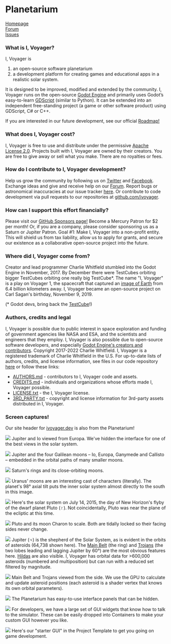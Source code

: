 # Planetarium

[Homepage](https://www.ivoyager.dev)  
[Forum](https://www.ivoyager.dev/forum)  
[Issues](https://github.com/ivoyager/ivoyager/issues)

### What is I, Voyager?
I, Voyager is
1. an open-source software planetarium 
2. a development platform for creating games and educational apps in a realistic solar system.

It is designed to be improved, modified and extended by the community. I, Voyager runs on the open-source [Godot Engine](https://godotengine.org) and primarily uses Godot’s easy-to-learn [GDScript](http://docs.godotengine.org/en/stable/getting_started/scripting/gdscript/gdscript_basics.html#doc-gdscript) (similar to Python). It can be extended into an independent free-standing project (a game or other software product) using GDScript, C# or C++.

If you are interested in our future development, see our official [Roadmap!](https://www.ivoyager.dev/forum/index.php?p=/discussion/41/roadmap)

### What does I, Voyager cost?
I, Voyager is free to use and distribute under the permissive [Apache License 2.0](https://github.com/ivoyager/ivoyager/blob/master/LICENSE.txt). Projects built with I, Voyager are owned by their creators. You are free to give away or sell what you make. There are no royalties or fees.

### How do I contribute to I, Voyager development?
Help us grow the community by following us on [Twitter](https://twitter.com/IVoygr) and [Facebook](https://www.facebook.com/IVoygr/). Exchange ideas and give and receive help on our [Forum](https://www.ivoyager.dev/forum). Report bugs or astronomical inaccuracies at our issue tracker [here](https://github.com/ivoyager/issues). Or contribute to code development via pull requests to our repositories at [github.com/ivoyager](https://github.com/ivoyager).

### How can I support this effort financially?
Please visit our [GitHub Sponsors page!](https://github.com/sponsors/charliewhitfield) Become a Mercury Patron for $2 per month! Or, if you are a company, please consider sponsoring us as a Saturn or Jupiter Patron. Goal #1: Make I, Voyager into a non-profit entity. This will shield us from tax liability, allow us to apply for grants, and secure our existence as a collaborative open-source project into the future.

### Where did I, Voyager come from?
Creator and lead programmer Charlie Whitfield stumbled into the Godot Engine in November, 2017. By December there were TestCubes orbiting bigger TestCubes orbiting one really big TestCube*. The name "I, Voyager" is a play on Voyager 1, the spacecraft that captured an [image of Earth](https://www.planetary.org/explore/space-topics/earth/pale-blue-dot.html) from 6.4 billion kilometers away. I, Voyager became an open-source project on Carl Sagan's birthday, November 9, 2019.

(* Godot devs, bring back the [TestCube](https://docs.godotengine.org/en/2.1/classes/class_testcube.html)!)

### Authors, credits and legal
I, Voyager is possible due to public interest in space exploration and funding of government agencies like NASA and ESA, and the scientists and engineers that they employ. I, Voyager is also possible due to open-source software developers, and especially [Godot Engine's creators and contributors](https://github.com/godotengine/godot/blob/master/AUTHORS.md). Copyright 2017-2022 Charlie Whitfield. I, Voyager is a registered trademark of Charlie Whitfield in the U.S. For up-to-date lists of authors, credits, and license information, see files in our code repository [here](https://github.com/ivoyager/ivoyager) or follow these links:
* [AUTHORS.md](https://github.com/ivoyager/ivoyager/blob/master/AUTHORS.md) - contributors to I, Voyager code and assets.
* [CREDITS.md](https://github.com/ivoyager/ivoyager/blob/master/CREDITS.md) - individuals and organizations whose efforts made I, Voyager possible.  
* [LICENSE.txt](https://github.com/ivoyager/ivoyager/blob/master/LICENSE.txt) - the I, Voyager license.
* [3RD_PARTY.txt](https://github.com/ivoyager/ivoyager/blob/master/3RD_PARTY.txt) - copyright and license information for 3rd-party assets distributed in I, Voyager.

### Screen captures!

Our site header for [ivoyager.dev](https://www.ivoyager.dev) is also from the Planetarium!

![](https://www.ivoyager.dev/wp-content/uploads/2020/01/europa-jupiter-io-ivoyager.jpg)
Jupiter and Io viewed from Europa. We've hidden the interface for one of the best views in the solar system.

![](https://www.ivoyager.dev/wp-content/uploads/2019/10/moons-of-jupiter.jpg)
Jupiter and the four Galilean moons – Io, Europa, Ganymede and Callisto – embedded in the orbital paths of many smaller moons.

![](https://www.ivoyager.dev/wp-content/uploads/2019/12/saturn-rings-moons-ivoyager.jpg)
Saturn's rings and its close-orbiting moons.

![](https://www.ivoyager.dev/wp-content/uploads/2020/01/uranus-moons-ivoyager.jpg)
Uranus' moons are an interesting cast of characters (literally). The planet's 98° axial tilt puts the inner solar system almost directly to the south in this image.

![](https://www.ivoyager.dev/wp-content/uploads/2020/01/solar-system-pluto-flyby-ivoyager.jpg)
Here's the solar system on July 14, 2015, the day of New Horizon's flyby of the dwarf planet Pluto (♇). Not coincidentally, Pluto was near the plane of the ecliptic at this time.

![](https://www.ivoyager.dev/wp-content/uploads/2020/01/pluto-charon-ivoyager.jpg)
Pluto and its moon Charon to scale. Both are tidally locked so their facing sides never change.

![](https://www.ivoyager.dev/wp-content/uploads/2020/01/asteroids-ivoyager-1.jpg)
Jupiter (♃) is the shepherd of the Solar System, as is evident in the orbits of asteroids (64,738 shown here). The [Main Belt](https://en.wikipedia.org/wiki/Asteroid_belt) (the ring) and [Trojans](https://en.wikipedia.org/wiki/Jupiter_trojan) (the two lobes leading and lagging Jupiter by 60°) are the most obvious features here. [Hildas](https://en.wikipedia.org/wiki/Hilda_asteroid) are also visible. I, Voyager has orbital data for >600,000 asteroids (numbered and multiposition) but can run with a reduced set filtered by magnitude.
 
![](https://www.ivoyager.dev/wp-content/uploads/2020/01/asteroids-ivoyager-2.jpg)
Main Belt and Trojans viewed from the side. We use the GPU to calculate and update asteroid positions (each asteroid is a shader vertex that knows its own orbital parameters).

![](https://www.ivoyager.dev/wp-content/uploads/2021/02/ivoyager-planetarium-gui.jpg)
The Planetarium has easy-to-use interface panels that can be hidden.

![](https://www.ivoyager.dev/wp-content/uploads/2021/02/ivoyager-gui-widgets.jpg)
For developers, we have a large set of GUI widgets that know how to talk to the simulator. These can be easily dropped into Containers to make your custom GUI however you like.

![](https://www.ivoyager.dev/wp-content/uploads/2021/02/template-gui.jpg)
Here's our "starter GUI" in the Project Template to get you going on game development.
